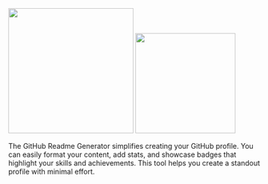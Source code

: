 <img src="https://img.shields.io/badge/GitHub%20Readme%20Generator-0d1117?logo=github&logoColor=white" width="250px">

<img src="https://img.shields.io/badge/Developed_by-Adam_Rofayel-0d1117" width="200px">

The GitHub Readme Generator simplifies creating your GitHub profile. You can easily format your content, add stats, and showcase badges that highlight your skills and achievements. This tool helps you create a standout profile with minimal effort.
